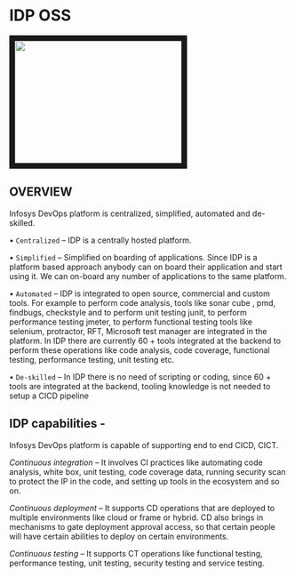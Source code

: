
# IDP OSS
<a href="https://asciinema.org/a/42383"><img src="https://asciinema.org/a/42383.png" width="300" height="220" border="10"/></a>


## OVERVIEW

Infosys DevOps platform is centralized, simplified, automated and de-skilled. 

•	`Centralized` – IDP is a centrally hosted platform. 

•	`Simplified` – Simplified on boarding of applications. Since IDP is a platform based approach anybody can on board their application and start using it. We can on-board any number of applications to the same platform.  

•	`Automated` – IDP is integrated to open source, commercial and custom tools. For example to perform code analysis, tools like sonar cube , pmd, findbugs, checkstyle and to perform unit testing junit, to perform performance testing jmeter, to perform functional testing tools like selenium, protractor, RFT, Microsoft test manager  are integrated in the platform. In IDP there are currently 60 + tools integrated at the backend to perform these operations like code analysis, code coverage, functional testing, performance testing, unit testing etc.

•	`De-skilled` – In IDP there is no need of scripting or coding, since 60 + tools are integrated at the backend, tooling knowledge is not needed to setup a CICD pipeline

## IDP capabilities - 
Infosys DevOps platform is capable of supporting end to end CICD, CICT. 

*Continuous integration* – It involves CI practices like automating code analysis, white box, unit testing, code coverage data, running security scan to protect the IP in the code, and setting up tools in the ecosystem and so on. 

*Continuous deployment* – It supports CD operations that are deployed to multiple environments like cloud or frame or hybrid. CD also brings in mechanisms to gate deployment approval access, so that certain people will have certain abilities to deploy on certain environments.  

*Continuous testing* – It supports CT operations like functional testing, performance testing, unit testing, security testing and service testing. 




